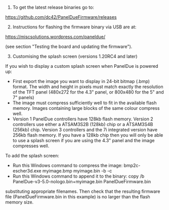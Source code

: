 1. To get the latest release binaries go to:

https://github.com/dc42/PanelDueFirmware/releases

2. Instructions for flashing the firmware binary via USB are at:

https://miscsolutions.wordpress.com/paneldue/

(see section "Testing the board and updating the firmware").

3. Customising the splash screen (versions 1.20RC4 and later)

If you wish to display a custom splash screen when PanelDue is powered up:
- First export the image you want to display in 24-bit bitmap (.bmp) format. The width and height in pixels must match exactly the resolution of the TFT panel (480x272 for the 4.3" panel, or 800x480 for the 5" and 7" panels)
- The image must compress sufficiently well to fit in the available flash memory. Images containing large blocks of the same colour compress well.
- Version 1 PanelDue controllers have 128kb flash memory. Version 2 controllers use either a ATSAM3S2B (128kb) chip or a ATSAM3S4B (256kb) chip. Version 3 controllers and the 7i integrated version have 256kb flash memory. If you have a 128kb chip then you will only be able to use a splash screen if you are using the 4.3" panel and the image compresses well.

To add the splash screen:
- Run this Windows command to compress the image: bmp2c-escher3d.exe myimage.bmp myimage.bin -b -c
- Run this Windows command to append it to the binary: copy /b PanelDue-v3-5.0-nologo.bin+myimage.bin PanelDueFirmware.bin

substituting appropriate filenames. Then check that the resulting firmware file (PanelDueFirmware.bin in this example) is no larger than the flash memory size.
